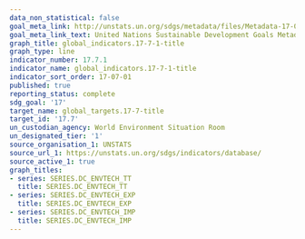 ```yaml
---
data_non_statistical: false
goal_meta_link: http://unstats.un.org/sdgs/metadata/files/Metadata-17-07-01.pdf
goal_meta_link_text: United Nations Sustainable Development Goals Metadata (pdf 468kB)
graph_title: global_indicators.17-7-1-title
graph_type: line
indicator_number: 17.7.1
indicator_name: global_indicators.17-7-1-title
indicator_sort_order: 17-07-01
published: true
reporting_status: complete
sdg_goal: '17'
target_name: global_targets.17-7-title
target_id: '17.7'
un_custodian_agency: World Environment Situation Room
un_designated_tier: '1'
source_organisation_1: UNSTATS
source_url_1: https://unstats.un.org/sdgs/indicators/database/
source_active_1: true
graph_titles:
- series: SERIES.DC_ENVTECH_TT
  title: SERIES.DC_ENVTECH_TT
- series: SERIES.DC_ENVTECH_EXP
  title: SERIES.DC_ENVTECH_EXP
- series: SERIES.DC_ENVTECH_IMP
  title: SERIES.DC_ENVTECH_IMP  
---
```

